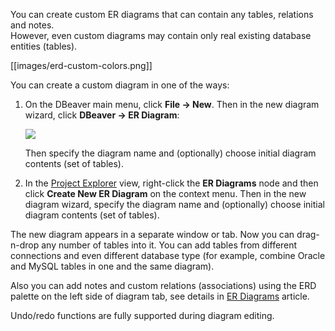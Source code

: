 You can create custom ER diagrams that can contain any tables, relations and notes.  
However, even custom diagrams may contain only real existing database entities (tables). 

[[images/erd-custom-colors.png]]

You can create a custom diagram in one of the ways:
1. On the DBeaver main menu, click **File -> New**. Then in the new diagram wizard, click **DBeaver -> ER Diagram**:

   <img src="https://www.dropbox.com/s/s0yj0smmk55a06u/New%20diagram%20wizard.png?raw=1"/>  
   
   Then specify the diagram name and (optionally) choose initial diagram contents (set of tables).

2. In the [Project Explorer](https://github.com/dbeaver/dbeaver/wiki/Project-Explorer) view, right-click the **ER Diagrams** node and then click **Create New ER Diagram** on the context menu. Then in the new diagram wizard, specify the diagram name and (optionally) choose initial diagram contents (set of tables).

The new diagram appears in a separate window or tab. Now you can drag-n-drop any number of tables into it. You can add tables from different connections and even different database type (for example, combine Oracle and MySQL tables in one and the same diagram).

Also you can add notes and custom relations (associations) using the ERD palette on the left side of diagram tab, see details in [ER Diagrams](https://github.com/dbeaver/dbeaver/wiki/ER-Diagrams) article.

Undo/redo functions are fully supported during diagram editing.
